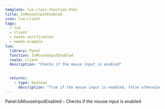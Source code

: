 ```yaml
---
template: lua-class-function.html
title: IsMouseInputEnabled
icon: lua-client
tags:
  - lua
  - client
  - needs-verification
  - needs-example
lua:
  library: Panel
  function: IsMouseInputEnabled
  realm: client
  description: "Checks if the mouse input is enabled"
  
  
  returns:
    - type: boolean
      description: "True if the mouse input is enabled, false otherwise"
---
```


<div class="lua__search__keywords">
Panel:IsMouseInputEnabled &#x2013; Checks if the mouse input is enabled
</div>
